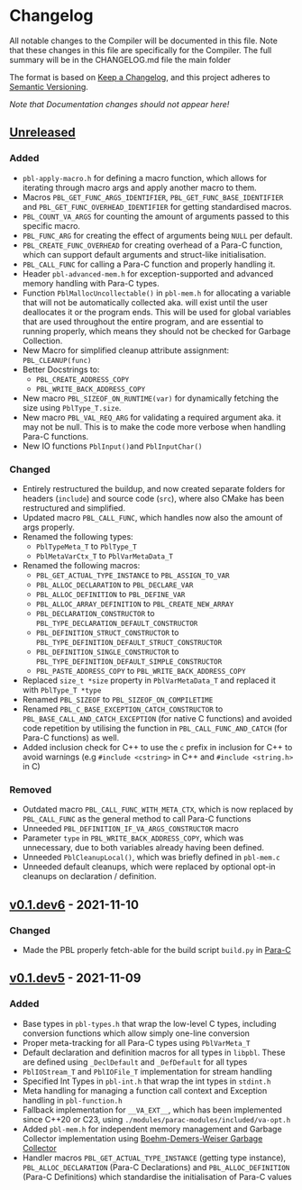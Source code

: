 # Changelog

All notable changes to the Compiler will be documented in this file. Note that these changes in this file are
specifically for the Compiler. The full summary will be in the CHANGELOG.md file the main folder

The format is based on [Keep a Changelog](https://keepachangelog.com/en/1.0.0/), and this project adheres
to [Semantic Versioning](https://semver.org/spec/v2.0.0.html).

*Note that Documentation changes should not appear here!*

## [Unreleased]

### Added

- `pbl-apply-macro.h` for defining a macro function, which allows for iterating through macro args and apply another
  macro to them.
- Macros `PBL_GET_FUNC_ARGS_IDENTIFIER`, `PBL_GET_FUNC_BASE_IDENTIFIER` and `PBL_GET_FUNC_OVERHEAD_IDENTIFIER` for
  getting standardised macros.
- `PBL_COUNT_VA_ARGS` for counting the amount of arguments passed to this specific macro.
- `PBL_FUNC_ARG` for creating the effect of arguments being `NULL` per default.
- `PBL_CREATE_FUNC_OVERHEAD` for creating overhead of a Para-C function, which can support default arguments and
  struct-like initialisation.
- `PBL_CALL_FUNC` for calling a Para-C function and properly handling it.
- Header `pbl-advanced-mem.h` for exception-supported and advanced memory handling with Para-C types.
- Function `PblMallocUncollectable()` in `pbl-mem.h` for allocating a variable that will not be automatically collected
  aka. will exist until the user deallocates it or the program ends. This will be used for global variables that are
  used throughout the entire program, and are essential to running properly, which means they should not be checked for
  Garbage Collection.
- New Macro for simplified cleanup attribute assignment: `PBL_CLEANUP(func)`
- Better Docstrings to:
    - `PBL_CREATE_ADDRESS_COPY`
    - `PBL_WRITE_BACK_ADDRESS_COPY`
- New macro `PBL_SIZEOF_ON_RUNTIME(var)` for dynamically fetching the size using `PblType_T.size`.
- New macro `PBL_VAL_REQ_ARG` for validating a required argument aka. it may not be null. This is to make the code more
  verbose when handling Para-C functions.
- New IO functions `PblInput()`and `PblInputChar()`

### Changed

- Entirely restructured the buildup, and now created separate folders for headers (`include`) and
  source code (`src`), where also CMake has been restructured and simplified.
- Updated macro `PBL_CALL_FUNC`, which handles now also the amount of args properly.
- Renamed the following types:
    - `PblTypeMeta_T` to `PblType_T`
    - `PblMetaVarCtx_T` to `PblVarMetaData_T`
- Renamed the following macros:
    - `PBL_GET_ACTUAL_TYPE_INSTANCE` to `PBL_ASSIGN_TO_VAR`
    - `PBL_ALLOC_DECLARATION` to `PBL_DECLARE_VAR`
    - `PBL_ALLOC_DEFINITION` to `PBL_DEFINE_VAR`
    - `PBL_ALLOC_ARRAY_DEFINITION` to `PBL_CREATE_NEW_ARRAY`
    - `PBL_DECLARATION_CONSTRUCTOR` to `PBL_TYPE_DECLARATION_DEFAULT_CONSTRUCTOR`
    - `PBL_DEFINITION_STRUCT_CONSTRUCTOR` to `PBL_TYPE_DEFINITION_DEFAULT_STRUCT_CONSTRUCTOR`
    - `PBL_DEFINITION_SINGLE_CONSTRUCTOR` to `PBL_TYPE_DEFINITION_DEFAULT_SIMPLE_CONSTRUCTOR`
    - `PBL_PASTE_ADDRESS_COPY` to `PBL_WRITE_BACK_ADDRESS_COPY`
- Replaced `size_t *size` property in `PblVarMetaData_T` and replaced it with `PblType_T *type`
- Renamed `PBL_SIZEOF` to `PBL_SIZEOF_ON_COMPILETIME`
- Renamed `PBL_C_BASE_EXCEPTION_CATCH_CONSTRUCTOR` to `PBL_BASE_CALL_AND_CATCH_EXCEPTION` (for native C functions) and
  avoided code repetition by utilising the function in `PBL_CALL_FUNC_AND_CATCH` (for Para-C functions) as well.
- Added inclusion check for C++ to use the `c` prefix in inclusion for C++ to avoid warnings (e.g `#include <cstring>`
  in C++ and `#include <string.h>` in C)

### Removed

- Outdated macro `PBL_CALL_FUNC_WITH_META_CTX`, which is now replaced by `PBL_CALL_FUNC` as the general method to call
  Para-C functions
- Unneeded `PBL_DEFINITION_IF_VA_ARGS_CONSTRUCTOR` macro
- Parameter `type` in `PBL_WRITE_BACK_ADDRESS_COPY`, which was unnecessary, due to both variables already having been
  defined.
- Unneeded `PblCleanupLocal()`, which was briefly defined in `pbl-mem.c`
- Unneeded default cleanups, which were replaced by optional opt-in cleanups on declaration / definition.

## [v0.1.dev6] - 2021-11-10

### Changed

- Made the PBL properly fetch-able for the build script `build.py` in [Para-C](https://github.com/Para-C/Para-C)

## [v0.1.dev5] - 2021-11-09

### Added

- Base types in `pbl-types.h` that wrap the low-level C types, including conversion functions which allow simply
  one-line conversion
- Proper meta-tracking for all Para-C types using `PblVarMeta_T`
- Default declaration and definition macros for all types in `libpbl`. These are defined using `_DeclDefault` and
  `_DefDefault` for all types
- `PblIOStream_T` and `PblIOFile_T` implementation for stream handling
- Specified Int Types in `pbl-int.h` that wrap the int types in `stdint.h`
- Meta handling for managing a function call context and Exception handling in `pbl-function.h`
- Fallback implementation for `__VA_EXT__`, which has been implemented since C++20 or C23,
  using `./modules/parac-modules/included/va-opt.h`
- Added `pbl-mem.h` for independent memory management and Garbage Collector implementation
  using [Boehm-Demers-Weiser Garbage Collector](https://github.com/ivmai/bdwgc)
- Handler macros `PBL_GET_ACTUAL_TYPE_INSTANCE` (getting type instance), `PBL_ALLOC_DECLARATION` (Para-C Declarations)
  and `PBL_ALLOC_DEFINITION` (Para-C Definitions) which standardise the initialisation of Para-C values

[unreleased]: https://github.com/Para-C/Para-C-Base-Library/tree/dev

[v0.1.dev6]: https://github.com/Para-C/Para-C-Base-Library/compare/v0.1.dev5...v0.1.dev6

[v0.1.dev5]: https://github.com/Para-C/Para-C-Base-Library/tag/v0.1.dev5